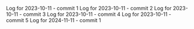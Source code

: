 Log for 2023-10-11 - commit 1
Log for 2023-10-11 - commit 2
Log for 2023-10-11 - commit 3
Log for 2023-10-11 - commit 4
Log for 2023-10-11 - commit 5
Log for 2024-11-11 - commit 1
